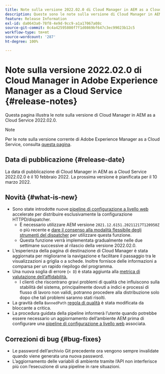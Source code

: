 ```yaml
---
title: Note sulla versione 2022.02.0 di Cloud Manager in AEM as a Cloud Service
description: Queste sono le note sulla versione di Cloud Manager in AEM as a Cloud Service 2022.02.0.
feature: Release Information
exl-id: da0643a0-78f8-4e9d-9cc9-a1a17067a08c
source-git-commit: 0c4a42595800f7f1d0869bf647c3ec99023b12c5
workflow-type: tm+mt
source-wordcount: '287'
ht-degree: 100%

---
```


# Note sulla versione 2022.02.0 di Cloud Manager in Adobe Experience Manager as a Cloud Service {#release-notes}

Questa pagina illustra le note sulla versione di Cloud Manager in AEM as a Cloud Service 2022.02.0.

>[!NOTE]
>
>Per le note sulla versione corrente di Adobe Experience Manager as a Cloud Service, consulta [questa pagina](/help/release-notes/release-notes-cloud/release-notes-current.md).

## Data di pubblicazione {#release-date}

La data di pubblicazione di Cloud Manager in AEM as a Cloud Service 2022.02.0 è il 10 febbraio 2022. La prossima versione è pianificata per il 10 marzo 2022.

## Novità {#what-is-new}

* Sono state introdotte nuove [pipeline di configurazione a livello web](/help/implementing/cloud-manager/configuring-pipelines/introduction-ci-cd-pipelines.md#web-tier-config-pipelines) accelerate per distribuire esclusivamente la configurazione HTTPD/dispatcher.
   * È necessario utilizzare AEM versione `2021.12.6151.20211217T120950Z` o più recente e [dare il consenso alla modalità flessibile degli strumenti del dispatcher](/help/implementing/dispatcher/disp-overview.md#validation-debug) per utilizzare questa funzione.
   * Questa funzione verrà implementata gradualmente nelle due settimane successive al rilascio della versione 2022.02.0.
* L’esperienza della pagina di destinazione di Cloud Manager è stata aggiornata per migliorarne la navigazione e facilitare il passaggio tra le visualizzazioni a griglia o a schede. Inoltre fornisce delle informazioni a comparsa per un rapido riepilogo del programma.
* Una nuova soglia di errore (`< D`) è stata aggiunta alla [metrica di valutazione dell’affidabilità.](/help/implementing/cloud-manager/code-quality-testing.md#understanding-code-quality-rules)
   * I clienti che riscontrano gravi problemi di qualità che influiscono sulla stabilità del sistema, principalmente dovuti a indici e processi di flusso di lavoro non validi, potranno procedere alla distribuzione solo dopo che tali problemi saranno stati risolti.
* La gravità della `BannedPath` [regola di qualità](/help/implementing/cloud-manager/code-quality-testing.md#understanding-code-quality-rules) è stata modificata da bloccante a critica.
* La procedura guidata della pipeline informerà l’utente quando potrebbe essere necessario un aggiornamento dell’ambiente AEM prima di configurare una [pipeline di configurazione a livello web](/help/implementing/cloud-manager/configuring-pipelines/introduction-ci-cd-pipelines.md#web-tier-config-pipelines) associata.

## Correzioni di bug {#bug-fixes}

* Le password dell’archivio Git precedente ora vengono sempre invalidate quando viene generata una nuova password.
* L’aggiornamento delle variabili di ambiente tramite l’API non interferisce più con l’esecuzione di una pipeline in rare situazioni.
